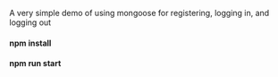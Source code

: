 A very simple demo of using mongoose for registering, logging in, and logging out

#### npm install

#### npm run start
